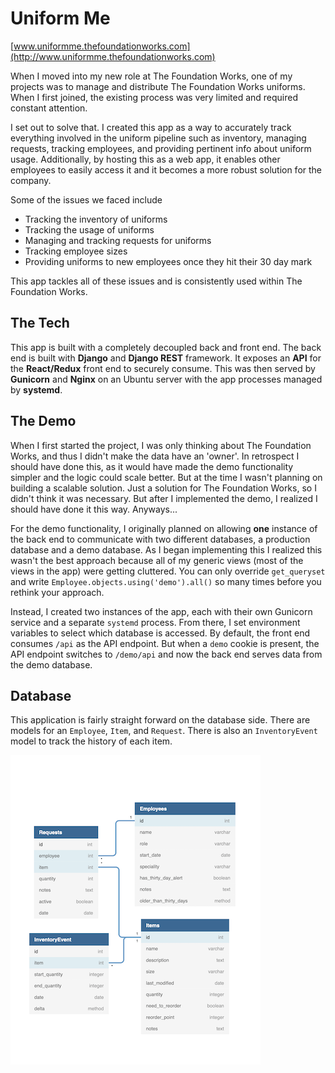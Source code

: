 # Uniform Me

[www.uniformme.thefoundationworks.com](http://www.uniformme.thefoundationworks.com)

When I moved into my new role at The Foundation Works, one of my projects was to manage and distribute The Foundation Works uniforms. When I first joined, the existing process was very limited and required constant attention. 

I set out to solve that. I created this app as a way to accurately track  everything involved in the uniform pipeline such as inventory, managing requests, tracking employees, and providing pertinent info about uniform usage. Additionally, by hosting this as a web app, it enables other employees to easily access it and it becomes a more robust solution for the company.

Some of the issues we faced include

 - Tracking the inventory of uniforms
 - Tracking the usage of uniforms
 - Managing and tracking requests for uniforms
 - Tracking employee sizes
 - Providing uniforms to new employees once they hit their 30 day mark
 
 This app tackles all of these issues and is consistently used within The Foundation Works.

## The Tech
This app is built with a completely decoupled back and front end. The back end is built with **Django** and **Django REST** framework. It exposes an **API** for the **React/Redux** front end to securely consume. This was then served by **Gunicorn** and **Nginx**  on an Ubuntu server with the app processes managed by **systemd**.

## The Demo
When I first started the project, I was only thinking about The Foundation Works, and thus I didn't make the data have an 'owner'. In retrospect I should have done this, as it would have made the demo functionality simpler and the logic could scale better. But at the time I wasn't planning on building a scalable solution. Just a solution for The Foundation Works, so I didn't think it was necessary. But after I implemented the demo, I realized I should have done it this way. Anyways...

For the demo functionality, I originally planned on allowing **one** instance of the back end to communicate with two different databases, a production database and a demo database.  As I began implementing this I realized this wasn't the best approach because all of my generic views (most of the views in the app) were getting cluttered. You can only override `get_queryset` and write `Employee.objects.using('demo').all()` so many times before you rethink your approach. 

Instead, I created two instances of the app, each with their own Gunicorn service and a separate `systemd` process. From there, I set environment variables to select which database is accessed. By default, the front end consumes `/api` as the API endpoint. But when a `demo` cookie is present, the API endpoint switches to `/demo/api` and now the back end serves data from the demo database. 

## Database
This application is fairly straight forward on the database side. There are models for an `Employee`, `Item`, and `Request`. There is also an `InventoryEvent` model to track the history of each item.

![Database](./back-end/database.png)

